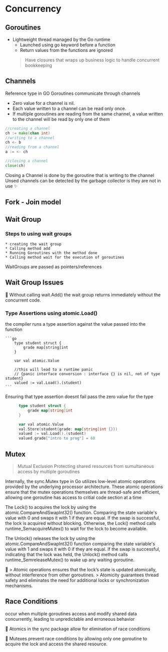 # Concurrency 

## Goroutines
- Lightweight thread managed by the Go runtime
  - Launched using go keyword before a function
  - Return values from the functions are ignored
  > Have closures that wraps up business logic to handle concurrent bookkeeping
  
## Channels
Reference type in GO
Goroutines communicate through channels
  - Zero value for a channel is nil.
  - Each value written to a channel can be read only once. 
  -  If multiple goroutines are reading from the same channel, 
  a value written to the channel will be read by only one of them
```go 
//creating a channel
ch := make(chan int)
//writing to a channel
ch <- b
//reading from a channel
a := <- ch

//closing a channel
close(ch)
```

Closing a Channel is done by the goroutine that is writing to the channel
Unsed channels can be detected by the garbage collector is they are not in use :sparkles:

## Fork - Join model



## Wait Group

### Steps to using wait groups
    * creating the wait group
    * Calling method add 
    * Running Goroutines with the method done
    * Calling method wait for the execution of goroutines 
     
WaitGroups are passed as pointers/references

## Wait Group Issues
:green_book: Without calling wait.Add() the wait group returns immediately without the concurrent code.

### Type Assertions using atomic.Load()

the compiler runs a type assertion against the value passed into the function

    ```go
        type student struct {
	        grade map[string]int
        }

        var val atomic.Value

        //this will lead to a runtime panic 
        // {panic interface conversion : interface {} is nil, not of type student}
        valued := val.Load().(student)
    ```

Ensuring that type assertion doesnt fail pass the zero value for the type

  ```go
        type student struct {
	        grade map[string]int
        }

        var val atomic.Value
      	val.Store(student{grade: map[string]int {}})
        valued := val.Load().(student)
        valued.grade["intro to prog"] = 60
  ```

## Mutex
  > Mutual Exclusion
    Protecting shared resources from sumultaneous access by multiple goroutines

Internally, the sync.Mutex type in Go utilizes low-level atomic operations provided by the underlying processor architecture. 
These atomic operations ensure that the mutex operations themselves are thread-safe and efficient, allowing one goroutine has access to critial code section at a time

The Lock() to acquires the lock by using the atomic.CompareAndSwapInt32() function. Comparing the state variable's value with 0 and swaps it with 1 if they are equal. If the swap is successful, the lock is acquired without blocking. Otherwise, the Lock() method calls runtime_SemacquireMutex() to wait for the lock to become available.

The Unlock() releases the lock by using the atomic.CompareAndSwapInt32() function comparing the state variable's value with 1 and swaps it with 0 if they are equal. If the swap is successful, indicating that the lock was held, the Unlock() method calls runtime_SemreleaseMutex() to wake up any waiting goroutine.

:green_book: 
    > Atomic operations ensures that the lock’s state is updated atomically, without interference from other goroutines. 
    > Atomicity guarantees thread safety and eliminates the need for additional locks or synchronization mechanisms.


## Race Conditions

occur when multiple goroutines access and modify shared data concurrently, leading to unpredictable and erroneous behavior

:pushpin: Atomics in the sync package allow for elimination of race conditions

:pushpin: Mutexes prevent race conditions by allowing only one goroutine to acquire the lock and access the shared resource.


  
